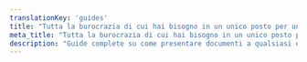 ```yaml
---
translationKey: 'guides'
title: "Tutta la burocrazia di cui hai bisogno in un unico posto per un facile accesso ed efficienza"
meta_title: "Tutta la burocrazia di cui hai bisogno in un unico posto per un facile accesso ed efficienza"
description: "Guide complete su come presentare documenti a qualsiasi ente nel mondo, assicurandoti di navigare le procedure internazionali con facilità e precisione."
---
```

